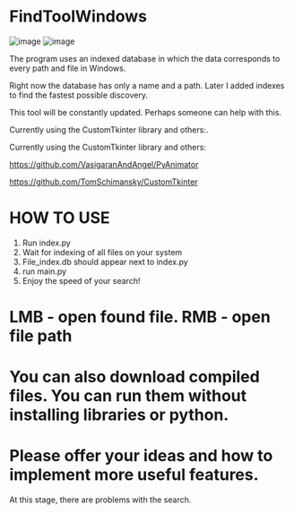 # FindToolWindows



![image](https://user-images.githubusercontent.com/40802556/235235600-d28248a5-2c3a-4cfa-8436-329b9512acbd.png)
![image](https://user-images.githubusercontent.com/40802556/235235817-03b905d9-93a3-450c-9b27-9acea52ddef0.png)






The program uses an indexed database in which the data corresponds to every path and file in Windows.

Right now the database has only a name and a path. Later I added indexes to find the fastest possible discovery.

This tool will be constantly updated. Perhaps someone can help with this.

Currently using the CustomTkinter library and others:.


Currently using the CustomTkinter library and others:

https://github.com/VasigaranAndAngel/PyAnimator

https://github.com/TomSchimansky/CustomTkinter








# HOW TO USE

1. Run index.py
2. Wait for indexing of all files on your system
3. File_index.db should appear next to index.py
4. run main.py
5. Enjoy the speed of your search!

# LMB - open found file. RMB - open file path



# You can also download compiled files. You can run them without installing libraries or python.


# Please offer your ideas and how to implement more useful features.


At this stage, there are problems with the search.
